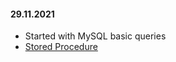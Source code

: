 

#### 29.11.2021

- Started with MySQL basic queries
- [Stored Procedure](https://github.com/madhuparna666/mySQL/blob/1544595d521d4d4cd82ffb13eee5fdecce6092ca/codes/storedProcedure.sql)

